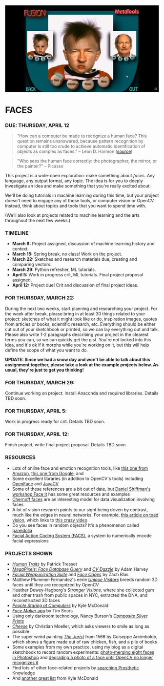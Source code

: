 ![](https://raw.githubusercontent.com/jeffThompson/CreativeProgramming2/master/Images/Week08_Faces/PowerGoo_FaceSwapPredescessor.png)

FACES
====

### DUE: THURSDAY, APRIL 12  

>"How can a computer be made to recognize a human face? This question remains unanswered, because pattern recognition by computer is still too crude to achieve automatic identification of objects as complex as faces." – Leon D. Harmon ([source](https://archive.org/details/DTIC_ADA004159))

> "Who sees the human face correctly: the photographer, the mirror, or the painter?" – Picasso

This project is a wide-open exploration: make something about *faces*. Any language, any output format, any topic. The idea is for you to deeply investigate an idea and make something that you're really excited about. 

We'll be doing tutorials in machine learning during this time, but your project doesn't need to engage any of those tools, or computer vision or OpenCV. Instead, think about topics and tools that you want to spend time with.

(We'll also look at projects related to machine learning and the arts throughout the next few weeks.)

### TIMELINE  

* **March 8:** Project assigned, discussion of machine learning history and context.  
* **March 15:** Spring break, no class! Work on the project.  
* **March 22:** Sketches and research materials due, creating and comparing vectors.  
* **March 29:** Python refresher, ML tutorials.  
* **April 5:** Work in progress crit, ML tutorials. Final project proposal assigned.  
* **April 12:** Project due! Crit and discussion of final project ideas.  

### FOR THURSDAY, MARCH 22:  
During the next two weeks, start planning and researching your project. For the week after break, please bring in at least 30 things related to your project: sketches of what it might look like or do, inspiration images, quotes from articles or books, scientific research, etc. Everything should be either cut out of your sketchbook or printed, so we can lay everything out and talk. Please also write 1-2 paragraphs describing your project in the clearest terms you can, so we can quickly get the gist. You're not locked into this idea, and it's ok if it morphs while you're working on it, but this will help define the scope of what you want to do.

**UPDATE: Since we had a snow day and won't be able to talk about this assignment together, please take a look at the example projects below. As usual, they're just to get you thinking!**

### FOR THURSDAY, MARCH 29:  
Continue working on project. Install Anaconda and required libraries. Details TBD soon.

### FOR THURSDAY, APRIL 5:  
Work in progress ready for crit. Details TBD soon.

### FOR THURSDAY, APRIL 12:  
Finish project, write final project proposal. Details TBD soon.

### RESOURCES  

* Lots of online face and emotion recognition tools, like [this one from Amazon](https://console.aws.amazon.com/rekognition), [this one from Google](https://cloud.google.com/vision/docs/detecting-faces), and 
* Some excellent libraries (in addition to OpenCV's tools) including [OpenFace](https://cmusatyalab.github.io/openface) and [JavaCV](https://github.com/bytedeco/javacv)  
* Some of these references are a bit out of date, but [Daniel Shiffman's workshop Face It](https://github.com/shiffman/Face-It) has some great resources and examples  
* [Chernoff faces](https://en.wikipedia.org/wiki/Chernoff_face) are an interesting model for data visualization involving faces  
* A lot of vision research points to our sight being driven by contrast, much like the edges in neural networks. For example, [this article on toad vision](https://en.wikipedia.org/wiki/Feature_detection_%28nervous_system%29#In_toad_vision), which links to [this crazy video](https://av.tib.eu/media/15148#t=0,00:25)  
* Do you see faces in random objects? It's a phenomenon called [pareidolia](https://en.wikipedia.org/wiki/Pareidolia)  
* [Facial Action Coding System (FACS)](https://en.wikipedia.org/wiki/Facial_Action_Coding_System), a system to numerically encode facial expressions  

### PROJECTS SHOWN  

* [*Human Traits*](http://patricktresset.com/new/project/human-traits-2015/) by Patrick Tresset  
* [*MegaPixels: Face Database Query*](https://ahprojects.com/notebook/2017/megapixels/) and [*CV Dazzle*](https://cvdazzle.com/) by Adam Harvey
* [*Facial Weaponization Suite*](http://www.zachblas.info/works/facial-weaponization-suite/) and [*Face Cages*](http://www.zachblas.info/works/face-cages/) by Zach Blas  
* Matthew Plummer-Fernandez's eerie [*Unique Visitors*](http://unique-visitors.tumblr.com/) breeds random 3D faces until they are recognized by OpenCV  
* Heather Dewey-Hagborg's [*Stranger Visions*](http://deweyhagborg.com/projects/stranger-visions), where she collected gum and other trash from public spaces in NYC, extracted the DNA, and reconstructed 3D faces  
* [*People Staring at Computers*](https://vimeo.com/25958231) by Kyle McDonald  
* [*Face Maker* app](http://prostheticknowledge.tumblr.com/post/169232693186/face-maker-ios-app-by-tim-sears-for-iphone-x-lets) by Tim Sears  
* Using only darkroom technology, Nancy Burson's [*Composite Silver Prints*](http://nancyburson.com/composite-silver-prints/)  
* [*Cheese*](http://christianmoeller.com/Cheese) by Christian Moeller, which asks viewers to smile as long as possible  
* The super weird painting [*The Jurist*](https://www.giuseppe-arcimboldo.org/The-Jurist-1566.html) from 1566 by Guiseppe Arcimboldo, which shows a figure made out of raw chicken, fish, and a pile of books  
* Some examples from my own practice, using my blog as a digital sketchbook to record random experiments: [photo-merging eight faces in Photoshop](http://www.jeffreythompson.org/blog/2013/12/17/photomerged-faces/) and [degrading a photo of a face until OpenCV no longer recognizes it](http://www.jeffreythompson.org/blog/2012/05/22/no-longer-a-face/)  
* Find lots of other face-related projects by [searching Prosthetic Knowledge](http://prostheticknowledge.tumblr.com/tagged/face)  
* And [another great list](https://github.com/kylemcdonald/AppropriatingNewTechnologies/wiki/Faces-in-Media-Art) from Kyle McDonald  

